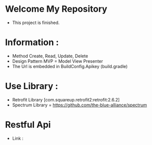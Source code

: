 # Welcome My Repository 
- This project is finished.

# Information :
- Method Create, Read, Update, Delete
- Design Pattern MVP = Model View Presenter
- The Url is embedded in BuildConfig.Apikey (build.gradle)

# Use Library :
- Retrofit Library [com.squareup.retrofit2:retrofit:2.6.2]
- Spectrum Library = https://github.com/the-blue-alliance/spectrum

# Restful Api
- Link : 
